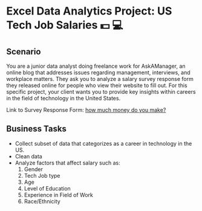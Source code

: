 # Excel Data Analytics Project: US Tech Job Salaries 💵 💻

## Scenario
You are a junior data analyst doing freelance work for AskAManager, an online blog that addresses issues regarding management, interviews, and workplace matters. They ask you to analyze a salary survey response form they released online for people who view their website to fill out. For this specific project, your client wants you to provide key insights within careers in the field of technology in the United States.

Link to Survey Response Form: [how much money do you make?](https://www.askamanager.org/2021/04/how-much-money-do-you-make-4.html)


## Business Tasks
 - Collect subset of data that categorizes as a career in technology in the US.
 - Clean data
 - Analyze factors that affect salary such as:
   1. Gender
   2. Tech Job type
   3. Age
   4. Level of Education
   5. Experience in Field of Work
   6. Race/Ethnicity



